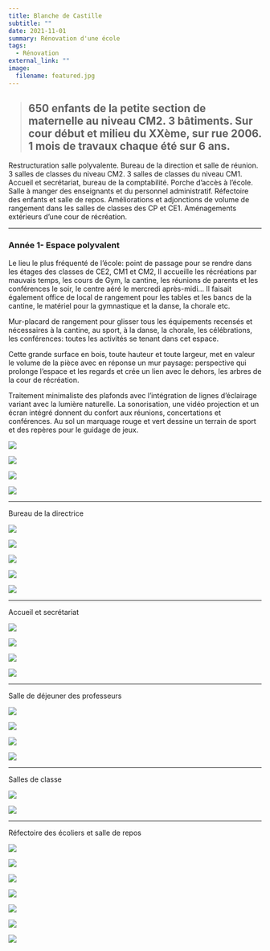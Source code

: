 ```yaml
---
title: Blanche de Castille
subtitle: ""
date: 2021-11-01
summary: Rénovation d'une école
tags:
  - Rénovation
external_link: ""
image:
  filename: featured.jpg
---
```



> ## 650 enfants de la petite section de maternelle au niveau CM2. 3 bâtiments. Sur cour début et milieu du XXème, sur rue 2006. 1 mois de travaux chaque été sur 6 ans.

Restructuration salle polyvalente. Bureau de la direction et salle de réunion. 3 salles de classes du niveau CM2. 3 salles de classes du niveau CM1. Accueil et secrétariat, bureau de la comptabilité. Porche d’accès à l’école. Salle à manger des enseignants et du personnel administratif. Réfectoire des enfants et salle de repos. Améliorations et adjonctions de volume de rangement dans les salles de classes des CP et CE1. Aménagements extérieurs d’une cour de récréation.

---

### Année 1- Espace polyvalent
<p>Le lieu le plus fréquenté de l’école: point de passage pour se rendre dans les étages des classes de CE2, CM1 et CM2, Il accueille les récréations par mauvais temps, les cours de Gym, la cantine, les réunions de parents et les conférences le soir, le centre aéré le mercredi après-midi… Il faisait également office de local de rangement pour les tables et les bancs de la cantine, le matériel pour la gymnastique et la danse, la chorale etc.

<p>Mur-placard de rangement pour glisser tous les équipements recensés et nécessaires à la cantine, au sport, à la danse, la chorale, les célébrations, les conférences: toutes les activités se tenant dans cet espace.</p>

<p>Cette grande surface en bois, toute hauteur et toute largeur, met en valeur le volume de la pièce avec en réponse un mur paysage: perspective qui prolonge l’espace et les regards et crée un lien avec le dehors, les arbres de la cour de récréation.</p>

<p>Traitement minimaliste des plafonds avec l’intégration de lignes d’éclairage variant avec la lumière naturelle. La sonorisation, une vidéo projection et un écran intégré donnent du confort aux réunions, concertations et conférences.
Au sol un marquage rouge et vert dessine un terrain de sport et des repères pour le guidage de jeux.</p>
</p>

![](RC1/jem-cao-6001.jpg)

![](RC1/jem-cao-6090.jpg)

![](RC1/jem-cao-6095.jpg)

![](RC1/jem-cao-6107.jpg)

---

Bureau de la directrice 

![](RC2/jem-cao-7001.jpg)

![](RC2/jem-cao-7002.jpg)

![](RC2/jem-cao-7003.jpg)

![](RC2/jem-cao-7020.jpg)

![](RC2/jem-cao-7025.jpg)

---

Accueil et secrétariat 

![](RC4/jem-cao-0001.jpg)

![](RC4/jem-cao-0002.jpg)

![](RC4/jem-cao-0060.jpg)

![](RC4/jem-cao-0076.jpg)

---

Salle de déjeuner des professeurs

![](RC5/jem-cao-7670.jpg)

![](RC5/jem-cao-7686.jpg)

![](RC5/jem-cao-7697.jpg)

![](RC5/jem-cao-7705.jpg)

---

Salles de classe

![](RC6/jem-cao-7711.jpg)

![](RC6/jem-cao-7723.jpg)

---

Réfectoire des écoliers et salle de repos

![](RC7/jem-cao-6204.jpg)

![](RC7/jem-cao-6207.jpg)

![](RC7/jem-cao-6228.jpg)

![](RC7/jem-cao-6242.jpg)

![](RC7/jem-cao-6250.jpg)

![](RC7/jem-cao-6251.jpg)

![](RC7/jem-cao-6255.jpg)

